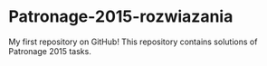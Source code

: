 Patronage-2015-rozwiazania
==========================

My first repository on GitHub!
This repository contains solutions of Patronage 2015 tasks.

